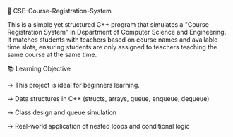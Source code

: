🧭 CSE-Course-Registration-System

This is a simple yet structured C++ program that simulates a "Course Registration System" in Department of Computer Science and Engineering. It matches students with teachers based on course names and available time slots, ensuring students are only assigned to teachers teaching the same course at the same time.

📚 Learning Objective

-> This project is ideal for beginners learning.

-> Data structures in C++ (structs, arrays, queue, enqueue, dequeue)

-> Class design and queue simulation

-> Real-world application of nested loops and conditional logic

